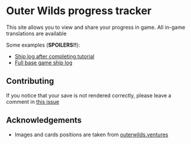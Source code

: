 # Outer Wilds progress tracker

This site allows you to view and share your progress in game. All in-game translations are available

Some examples (**SPOILERS!!**):

- [Ship log after completing tutorial](https://istudyatuni.github.io/ow-tracker/#save=AAAAAAAAAAAAAAAAAAAAAAAAAEAAAAAAAAAAAAAAAAAAAAAAAAAAAAAAPxAAAAA=)
- [Full base game ship log](https://istudyatuni.github.io/ow-tracker/#v=1.1.15&save=/////////////////////////////8AAAAAAAAAAAAAAAf//////////v/////w=)

## Contributing

If you notice that your save is not rendered correctly, please leave a comment in [this issue](https://github.com/istudyatuni/ow-tracker/issues/1)

## Acknowledgements

- Images and cards positions are taken from [outerwilds.ventures](https://outerwilds.ventures)
